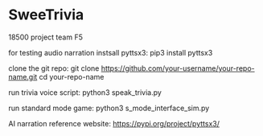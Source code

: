 # SweeTrivia
18500 project team F5

for testing audio narration
instsall pyttsx3:
    pip3 install pyttsx3

clone the git repo:
    git clone https://github.com/your-username/your-repo-name.git
    cd your-repo-name

run trivia voice script:
    python3 speak_trivia.py

run standard mode game:
    python3 s_mode_interface_sim.py

AI narration reference website: https://pypi.org/project/pyttsx3/